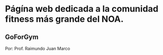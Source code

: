 # Págína web dedicada a la comunidad fitness más grande del NOA.

## GoForGym

Por: Prof. Raimundo Juan Marco
